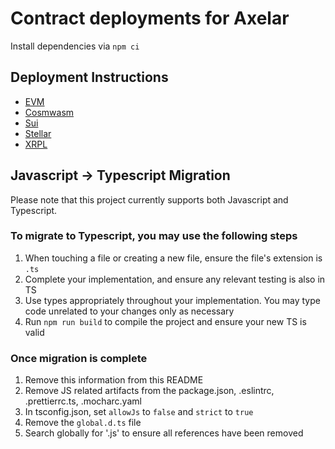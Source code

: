 # Contract deployments for Axelar

Install dependencies via
`npm ci`

## Deployment Instructions

- [EVM](./evm/README.md)
- [Cosmwasm](./cosmwasm/README.md)
- [Sui](./sui/README.md)
- [Stellar](./stellar/README.md)
- [XRPL](./xrpl/README.md)

## Javascript -> Typescript Migration

Please note that this project currently supports both Javascript and Typescript.

### To migrate to Typescript, you may use the following steps

1. When touching a file or creating a new file, ensure the file's extension is `.ts`
2. Complete your implementation, and ensure any relevant testing is also in TS
3. Use types appropriately throughout your implementation. You may type code unrelated to your changes only as necessary
4. Run `npm run build` to compile the project and ensure your new TS is valid

### Once migration is complete

1. Remove this information from this README
2. Remove JS related artifacts from the package.json, .eslintrc, .prettierrc.ts, .mocharc.yaml
3. In tsconfig.json, set `allowJs` to `false` and `strict` to `true`
4. Remove the `global.d.ts` file
5. Search globally for '.js' to ensure all references have been removed
